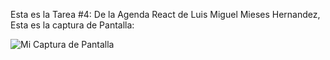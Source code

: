 Esta es la Tarea #4: De la Agenda React de Luis Miguel Mieses Hernandez, Esta es la captura de Pantalla:

![Mi Captura de Pantalla](agenda2.0.jpg)